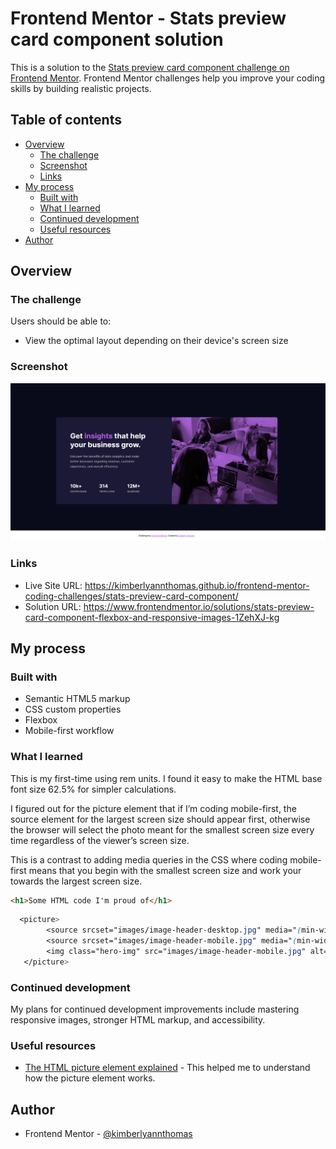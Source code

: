 # Frontend Mentor - Stats preview card component solution

This is a solution to the [Stats preview card component challenge on Frontend Mentor](https://www.frontendmentor.io/challenges/stats-preview-card-component-8JqbgoU62). Frontend Mentor challenges help you improve your coding skills by building realistic projects. 

## Table of contents

- [Overview](#overview)
  - [The challenge](#the-challenge)
  - [Screenshot](#screenshot)
  - [Links](#links)
- [My process](#my-process)
  - [Built with](#built-with)
  - [What I learned](#what-i-learned)
  - [Continued development](#continued-development)
  - [Useful resources](#useful-resources)
- [Author](#author)

## Overview

### The challenge

Users should be able to:

- View the optimal layout depending on their device's screen size

### Screenshot

![Completed design preview for the Stats preview card component coding challenge](images/screenshot.png)

### Links

- Live Site URL: https://kimberlyannthomas.github.io/frontend-mentor-coding-challenges/stats-preview-card-component/
- Solution URL: https://www.frontendmentor.io/solutions/stats-preview-card-component-flexbox-and-responsive-images-1ZehXJ-kg

## My process

### Built with

- Semantic HTML5 markup
- CSS custom properties
- Flexbox
- Mobile-first workflow

### What I learned

This is my first-time using rem units. I found it easy to make the HTML base font size 62.5% for simpler calculations.

I figured out for the picture element that if I’m coding mobile-first, the source element for the largest screen size should appear first, otherwise the browser will select the photo meant for the smallest screen size every time regardless of the viewer’s screen size.

This is a contrast to adding media queries in the CSS where coding mobile-first means that you begin with the smallest screen size and work your towards the largest screen size.

```html
<h1>Some HTML code I'm proud of</h1>
```
```css
  <picture>
        <source srcset="images/image-header-desktop.jpg" media="(min-width: 768px)">
        <source srcset="images/image-header-mobile.jpg" media="(min-width: 327px)">
        <img class="hero-img" src="images/image-header-mobile.jpg" alt="Women sitting at a table chatting and typing on laptops.">
   </picture>
```

### Continued development

My plans for continued development improvements include mastering responsive images, stronger HTML markup, and accessibility.

### Useful resources

- [The HTML picture element explained](https://www.youtube.com/watch?v=Rik3gHT24AM) - This helped me to understand how the picture element works. 

## Author

- Frontend Mentor - [@kimberlyannthomas](https://www.frontendmentor.io/profile/kimberlyannthomas)
